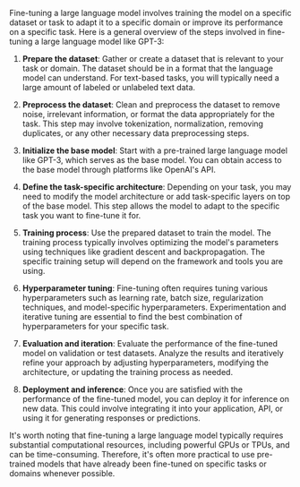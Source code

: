 Fine-tuning a large language model involves training the model on a specific dataset or task to adapt it to a specific domain or improve its performance on a specific task. Here is a general overview of the steps involved in fine-tuning a large language model like GPT-3:

1. **Prepare the dataset**: Gather or create a dataset that is relevant to your task or domain. The dataset should be in a format that the language model can understand. For text-based tasks, you will typically need a large amount of labeled or unlabeled text data.

2. **Preprocess the dataset**: Clean and preprocess the dataset to remove noise, irrelevant information, or format the data appropriately for the task. This step may involve tokenization, normalization, removing duplicates, or any other necessary data preprocessing steps.

3. **Initialize the base model**: Start with a pre-trained large language model like GPT-3, which serves as the base model. You can obtain access to the base model through platforms like OpenAI's API.

4. **Define the task-specific architecture**: Depending on your task, you may need to modify the model architecture or add task-specific layers on top of the base model. This step allows the model to adapt to the specific task you want to fine-tune it for.

5. **Training process**: Use the prepared dataset to train the model. The training process typically involves optimizing the model's parameters using techniques like gradient descent and backpropagation. The specific training setup will depend on the framework and tools you are using.

6. **Hyperparameter tuning**: Fine-tuning often requires tuning various hyperparameters such as learning rate, batch size, regularization techniques, and model-specific hyperparameters. Experimentation and iterative tuning are essential to find the best combination of hyperparameters for your specific task.

7. **Evaluation and iteration**: Evaluate the performance of the fine-tuned model on validation or test datasets. Analyze the results and iteratively refine your approach by adjusting hyperparameters, modifying the architecture, or updating the training process as needed.

8. **Deployment and inference**: Once you are satisfied with the performance of the fine-tuned model, you can deploy it for inference on new data. This could involve integrating it into your application, API, or using it for generating responses or predictions.

It's worth noting that fine-tuning a large language model typically requires substantial computational resources, including powerful GPUs or TPUs, and can be time-consuming. Therefore, it's often more practical to use pre-trained models that have already been fine-tuned on specific tasks or domains whenever possible.
